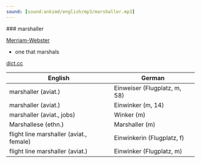 ```yaml
---
sound: [sound:ankimd/english/mp3/marshaller.mp3]
---
```


\### marshaller

[Merriam-Webster](https://www.merriam-webster.com/dictionary/marshaller)

- one that marshals

[dict.cc](https://www.dict.cc/marshaller)

| English        | German       |
| -------------- | ------------ |
| marshaller (aviat.) | Einweiser (Flugplatz, m, 58) |
| marshaller (aviat.) | Einwinker (m, 14) |
| marshaller (aviat., jobs) | Winker (m) |
| Marshallese (ethn.) | Marshaller (m) |
| flight line marshaller <FLM> (aviat., female) | Einwinkerin (Flugplatz, f) |
| flight line marshaller <FLM> (aviat.) | Einwinker (Flugplatz, m) |
